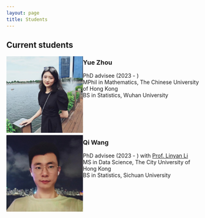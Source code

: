 ```yaml
---
layout: page
title: Students
---
```


## Current students

<img align="left" src="/assets/img/zy.jpg" alt="drawing" width="200"/> 

### Yue Zhou
PhD advisee (2023 - ) <br />
MPhil in Mathematics, The Chinese University of Hong Kong <br />
BS in Statistics, Wuhan University  <br />

<br /><br /><br /><br />

<img align="left" src="/assets/img/wq.jpg" alt="drawing" width="200"/> 

### Qi Wang
PhD advisee (2023 - ) with <a href="https://www.cityu.edu.hk/stfprofile/linyanli.htm">Prof. Linyan Li</a> <br />
MS in Data Science, The City University of Hong Kong <br />
BS in Statistics, Sichuan University  <br />

